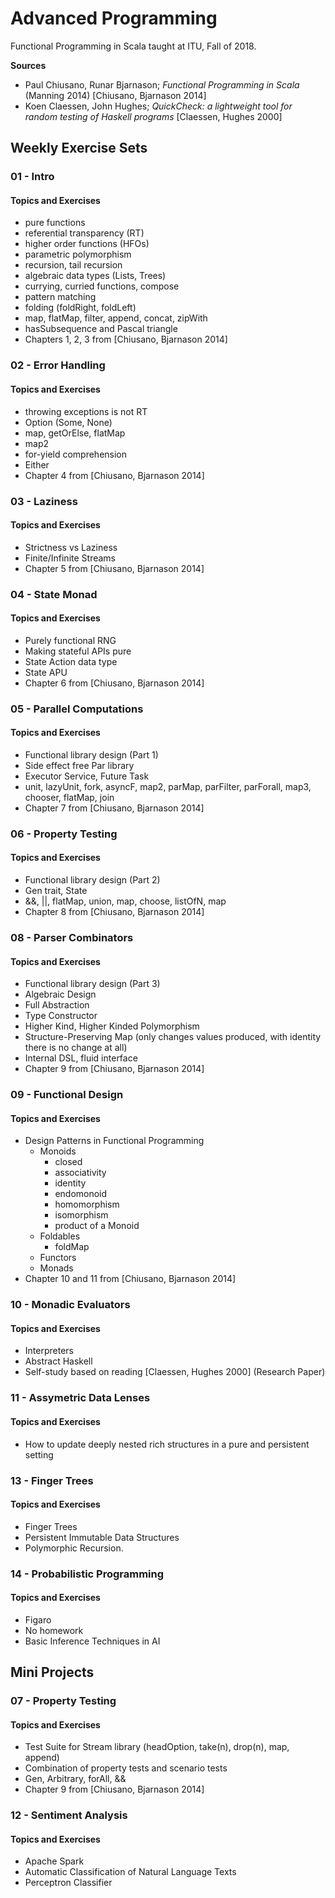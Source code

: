 # Advanced Programming
Functional Programming in Scala taught at ITU, Fall of 2018.

**Sources**
- Paul Chiusano, Runar Bjarnason; _Functional Programming in Scala_ (Manning 2014) [Chiusano, Bjarnason 2014] 
- Koen Claessen, John Hughes; _QuickCheck: a lightweight tool for random testing of Haskell programs_ [Claessen, Hughes 2000]

## Weekly Exercise Sets
### 01 - Intro
#### Topics and Exercises
- pure functions
- referential transparency (RT)
- higher order functions (HFOs)
- parametric polymorphism 
- recursion, tail recursion
- algebraic data types (Lists, Trees)
- currying, curried functions, compose
- pattern matching
- folding (foldRight, foldLeft)
- map, flatMap, filter, append, concat, zipWith
- hasSubsequence and Pascal triangle
- Chapters 1, 2, 3 from [Chiusano, Bjarnason 2014]

### 02 - Error Handling
#### Topics and Exercises
- throwing exceptions is not RT
- Option (Some, None)
- map, getOrElse, flatMap
- map2
- for-yield comprehension 
- Either
- Chapter 4 from [Chiusano, Bjarnason 2014]

### 03 - Laziness
#### Topics and Exercises
- Strictness vs Laziness
- Finite/Infinite Streams
- Chapter 5 from [Chiusano, Bjarnason 2014]

### 04 - State Monad
#### Topics and Exercises
- Purely functional RNG
- Making stateful APIs pure
- State Action data type
- State APU
- Chapter 6 from [Chiusano, Bjarnason 2014]

### 05 - Parallel Computations
#### Topics and Exercises
- Functional library design (Part 1)
- Side effect free Par library
- Executor Service, Future Task
- unit, lazyUnit, fork, asyncF, map2, parMap, parFilter, parForall, map3, chooser, flatMap, join
- Chapter 7 from [Chiusano, Bjarnason 2014]

### 06 - Property Testing
#### Topics and Exercises
- Functional library design (Part 2)
- Gen trait, State
- &&, ||, flatMap, union, map, choose, listOfN, map
- Chapter 8 from [Chiusano, Bjarnason 2014]

### 08 - Parser Combinators
#### Topics and Exercises
- Functional library design (Part 3)
- Algebraic Design
- Full Abstraction
- Type Constructor
- Higher Kind, Higher Kinded Polymorphism
- Structure-Preserving Map (only changes values produced, with identity there is no change at all)
- Internal DSL, fluid interface
- Chapter 9 from [Chiusano, Bjarnason 2014]

### 09 - Functional Design
#### Topics and Exercises
- Design Patterns in Functional Programming
  - Monoids 
    - closed
    - associativity
    - identity
    - endomonoid
    - homomorphism
    - isomorphism
    - product of a Monoid 
  - Foldables
    - foldMap
  - Functors
  - Monads
- Chapter 10 and 11 from [Chiusano, Bjarnason 2014]

### 10 - Monadic Evaluators
#### Topics and Exercises
- Interpreters
- Abstract Haskell
- Self-study based on reading [Claessen, Hughes 2000] (Research Paper)

### 11 - Assymetric Data Lenses
#### Topics and Exercises
- How to update deeply nested rich structures in a pure and persistent setting

### 13 - Finger Trees
#### Topics and Exercises
- Finger Trees 
- Persistent Immutable Data Structures 
- Polymorphic Recursion.

### 14 - Probabilistic Programming
#### Topics and Exercises
- Figaro
- No homework
- Basic Inference Techniques in AI

## Mini Projects

### 07 - Property Testing
#### Topics and Exercises
- Test Suite for Stream library (headOption, take(n), drop(n), map, append)
- Combination of property tests and scenario tests
- Gen, Arbitrary, forAll, &&
- Chapter 9 from [Chiusano, Bjarnason 2014]

### 12 - Sentiment Analysis
#### Topics and Exercises
- Apache Spark
- Automatic Classification of Natural Language Texts
- Perceptron Classifier
